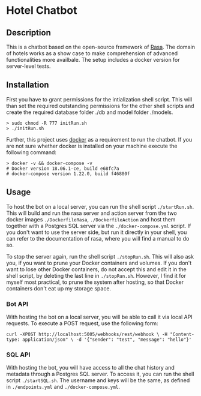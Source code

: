 Hotel Chatbot
=============

Description
---------------

This is a chatbot based on the open-source framework of [Rasa](https://rasa.com/). The domain of hotels works as a show case to make comprehension of advanced functionalities more availbale. The setup includes a docker version for server-level tests.

Installation
---------------

First you have to grant permissions for the intialization shell script. This will than set the required outstanding permissions for the other shell scripts and create the required database folder ./db and model folder ./models.

```
> sudo chmod -R 777 initRun.sh
> ./initRun.sh
```

Further, this project uses [docker](https://www.docker.com/) as a requirement to run the chatbot. If you are not sure whether docker is installed on your machine execute the following command:

```
> docker -v && docker-compose -v
# Docker version 18.06.1-ce, build e68fc7a
# docker-compose version 1.22.0, build f46880f
```

Usage
---------------

To host the bot on a local server, you can run the shell script `./startRun.sh`. This will build and run the rasa server and action server from the two docker images `./DockerfileRasa`, `./DockerfileAction` and host them together with a Postgres SQL server via the `./docker-compose.yml` script. If you don't want to use the server side, but run it directly in your shell, you can refer to the documentation of rasa, where you will find a manual to do so. 

To stop the server again, run the shell script `./stopRun.sh`. This will also ask you, if you want to prune your Docker containers and volumes. If you don't want to lose other Docker containers, do not accept this and edit it in the shell script, by deleting the last line in `./stopRun.sh`. However, I find it for myself most practical, to prune the system after hosting, so that Docker containers don't eat up my storage space.

### Bot API

With hosting the bot on a local server, you will be able to call it via local API requests. To execute a POST request, use the following form:

`curl -XPOST http://localhost:5005/webhooks/rest/webhook \
  -H "Content-type: application/json" \
  -d '{"sender": "test", "message": "hello"}'
  `

### SQL API

With hosting the bot, you will have access to all the chat history and metadata through a Postgres SQL server. To access it, you can run the shell script `./startSQL.sh`. The username and keys will be the same, as defined in `./endpoints.yml` and `./docker-compose.yml`.

